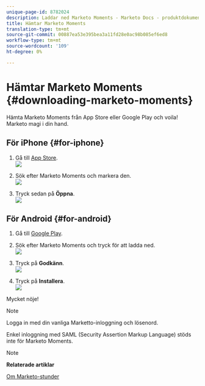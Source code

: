 ```yaml
---
unique-page-id: 8782024
description: Laddar ned Marketo Moments - Marketo Docs - produktdokumentation
title: Hämtar Marketo Moments
translation-type: tm+mt
source-git-commit: 00887ea53e395bea3a11fd28e0ac98b085ef6ed8
workflow-type: tm+mt
source-wordcount: '109'
ht-degree: 0%

---
```



# Hämtar Marketo Moments {#downloading-marketo-moments}

Hämta Marketo Moments från App Store eller Google Play och voila! Marketo magi i din hand.

## För iPhone {#for-iphone}

1. Gå till [App Store](https://itunes.apple.com/us/genre/ios/id36?mt=8).\
   ![](assets/image2015-7-15-14-3a52-3a13.png)

1. Sök efter Marketo Moments och markera den.\
   ![](assets/image2015-7-7-17-3a19-3a7.png)

1. Tryck sedan på **Öppna**.\
   ![](assets/image2015-7-7-17-3a20-3a51.png)

## För Android {#for-android}

1. Gå till [Google Play](https://play.google.com/store?hl=en).
1. Sök efter Marketo Moments och tryck för att ladda ned.\
   ![](assets/image2015-7-14-9-3a6-3a34.png)

1. Tryck på **Godkänn**.\
   ![](assets/image2015-7-7-16-3a41-3a47.png)

1. Tryck på **Installera**.\
   ![](assets/image2015-7-7-16-3a43-3a21.png)

Mycket nöje!

>[!NOTE]
>
>Logga in med din vanliga Marketto-inloggning och lösenord.
>
>Enkel inloggning med SAML (Security Assertion Markup Language) stöds inte för Marketo Moments.

>[!NOTE]
>
>**Relaterade artiklar**
>
>[Om Marketo-stunder](../../../../../product-docs/core-marketo-concepts/mobile-apps/marketo-moments/understanding-moments/understanding-marketo-moments.md)

